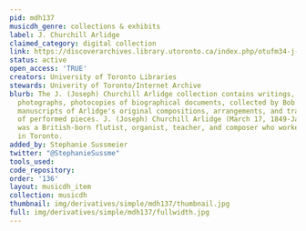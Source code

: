 ```yaml
---
pid: mdh137
musicdh_genre: collections & exhibits
label: J. Churchill Arlidge
claimed_category: digital collection
link: https://discoverarchives.library.utoronto.ca/index.php/otufm34-j-churchill-arlidge
status: active
open_access: 'TRUE'
creators: University of Toronto Libraries
stewards: Univerity of Toronto/Internet Archive
blurb: The J. (Joseph) Churchill Arlidge collection contains writings, family letters,
  photographs, photocopies of biographical documents, collected by Bob Arlidge, and
  manuscripts of Arlidge's original compositions, arrangements, and transcriptions
  of performed pieces. J. (Joseph) Churchill Arlidge (March 17, 1849-January 22, 1913)
  was a British-born flutist, organist, teacher, and composer who worked and lived
  in Toronto.
added_by: Stephanie Sussmeier
twitter: "@StephanieSussme"
tools_used:
code_repository:
order: '136'
layout: musicdh_item
collection: musicdh
thumbnail: img/derivatives/simple/mdh137/thumbnail.jpg
full: img/derivatives/simple/mdh137/fullwidth.jpg
---
```

